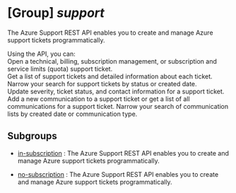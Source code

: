 # [Group] _support_

The Azure Support REST API enables you to create and manage Azure support tickets programmatically.

Using the API, you can:\
Open a technical, billing, subscription management, or subscription and service limits (quota) support ticket.\
Get a list of support tickets and detailed information about each ticket. Narrow your search for support tickets by status or created date.\
Update severity, ticket status, and contact information for a support ticket.\
Add a new communication to a support ticket or get a list of all communications for a support ticket. Narrow your search of communication lists by created date or communication type.

## Subgroups

- [in-subscription](/Commands/support/in-subscription/readme.md)
: The Azure Support REST API enables you to create and manage Azure support tickets programmatically.

- [no-subscription](/Commands/support/no-subscription/readme.md)
: The Azure Support REST API enables you to create and manage Azure support tickets programmatically.
